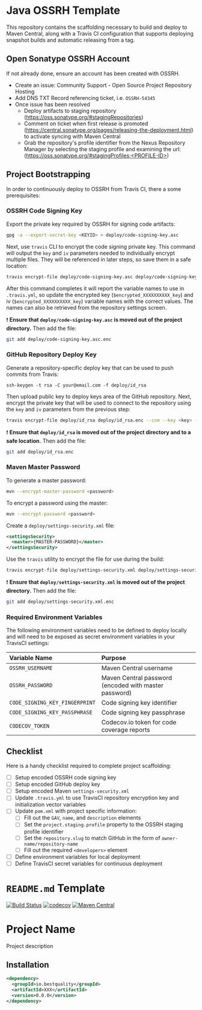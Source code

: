 # Java OSSRH Template
This repository contains the scaffolding necessary to build and deploy to Maven Central, 
along with a Travis CI configuration that supports deploying snapshot builds and 
automatic releasing from a tag.

## Open Sonatype OSSRH Account
If not already done, ensure an account has been created with OSSRH.

* Create an issue: Community Support - Open Source Project Repository Hosting
* Add DNS TXT Record referencing ticket, i.e. `OSSRH-54345`
* Once issue has been resolved
    * Deploy artifacts to staging repository (https://oss.sonatype.org/#stagingRepositories)
    * Comment on ticket when first release is promoted (https://central.sonatype.org/pages/releasing-the-deployment.html) 
      to activate syncing with Maven Central 
    * Grab the repository's profile identifier from the Nexus Repository Manager by selecting the staging profile and 
      examining the url: (https://oss.sonatype.org/#stagingProfiles;<PROFILE-ID>)

## Project Bootstrapping
In order to continuously deploy to OSSRH from Travis CI, there a some prerequisites:

### OSSRH Code Signing Key 

Export the private key required by OSSRH for signing code artifacts:

```sh
gpg -a --export-secret-key <KEYID> > deploy/code-signing-key.asc
```

Next, use `travis` CLI to encrypt the code signing private key. This command will output the `key` and `iv`
parameters needed to individually encrypt multiple files. They will be referenced in later steps, so save 
them in a safe location:

```sh
travis encrypt-file deploy/code-signing-key.asc deploy/code-signing-key.asc.enc --com --print-key
```

After this command completes it will report the variable names to use in `.travis.yml`, so update the 
encrypted key (`$encrypted_XXXXXXXXXX_key`) and iv (`$encrypted_XXXXXXXXXX_key`) variable names with 
the correct values. The names can also be retrieved from the repository settings screen.

:exclamation: **Ensure that `deploy/code-signing-key.asc` is moved out of the project directory.** Then add the
file:
```sh
git add deploy/code-signing-key.asc.enc
```

### GitHub Repository Deploy Key
Generate a repository-specific deploy key that can be used to push commits from Travis:

```ssh
ssh-keygen -t rsa -C your@email.com -f deploy/id_rsa
```

Then upload public key to deploy keys area of the GitHub repository. Next, encrypt the 
private key that will be used to connect to the repository using the `key` and `iv` 
parameters from the previous step:

```sh
travis encrypt-file deploy/id_rsa deploy/id_rsa.enc --com --key <key> --iv <iv>
```

:exclamation: **Ensure that `deploy/id_rsa` is moved out of the project directory and to a safe location.** Then add the file:
```sh
git add deploy/id_rsa.enc
```

### Maven Master Password
To generate a master password:
```sh
mvn --encrypt-master-password <password>
```

To encrypt a password using the master:
```sh
mvn --encrypt-password <password>
```

Create a `deploy/settings-security.xml` file:
```xml
<settingsSecurity>
  <master>{MASTER-PASSWORD}</master>
</settingsSecurity>
```

Use the `travis` utility to encrypt the file for use during the build:
```sh
travis encrypt-file deploy/settings-security.xml deploy/settings-security.xml.enc --com --key <key> --iv <iv>
```

:exclamation: **Ensure that `deploy/settings-security.xml` is moved out of the project directory.** Then add the file:
```sh
git add deploy/settings-security.xml.enc
```

### Required Environment Variables
The following environment variables need to be defined to deploy locally and will need to be exposed as 
secret environment variables in your TravisCI settings:

|Variable Name|Purpose|
|:------------|:------|
| `OSSRH_USERNAME`| Maven Central username |
| `OSSRH_PASSWORD`| Maven Central password (encoded with master password) |
| `CODE_SIGNING_KEY_FINGERPRINT`| Code signing key identifier |
| `CODE_SIGNING_KEY_PASSPHRASE`| Code signing key passphrase |
| `CODECOV_TOKEN`| Codecov.io token for code coverage reports |

## Checklist
Here is a handy checklist required to complete project scaffolding:

- [ ] Setup encoded OSSRH code signing key
- [ ] Setup encoded GitHub deploy key
- [ ] Setup encoded Maven `settings-security.xml`
- [ ] Update `.travis.yml` to use TravisCI repository encryption key and initialization vector variables
- [ ] Update `pom.xml` with project specific information:
  - [ ] Fill out the `GAV`, `name`, and `description` elements
  - [ ] Set the `project.staging.profile` property to the OSSRH staging profile identifier
  - [ ] Set the `repository.slug` to match GitHub in the form of `owner-name/repository-name`
  - [ ] Fill out the required `<developers>` element
- [ ] Define environment variables for local deployment
- [ ] Define TravisCI secret variables for continuous deployment

# `README.md` Template
[![Build Status](https://img.shields.io/travis/ruffkat/XXX/master?color=green)](https://travis-ci.com/ruffkat/XXX)
[![codecov](https://codecov.io/gh/ruffkat/XXX/branch/master/graph/badge.svg)](https://codecov.io/gh/ruffkat/XXX)
[![Maven Central](https://img.shields.io/maven-central/v/io.bestquality/XXX.svg?color=green&label=maven%20central)](https://search.maven.org/search?q=g:io.bestquality%20AND%20a:XXX)

# Project Name
Project description

## Installation
```xml
<dependency>
  <groupId>io.bestquality</groupId>
  <artifactId>XXX</artifactId>
  <version>0.0.0</version>
</dependency>
```
